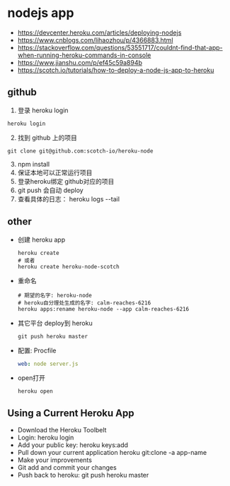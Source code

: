 # nodejs app
- https://devcenter.heroku.com/articles/deploying-nodejs
- https://www.cnblogs.com/lihaozhou/p/4366883.html
- https://stackoverflow.com/questions/53551717/couldnt-find-that-app-when-running-heroku-commands-in-console
- https://www.jianshu.com/p/ef45c59a894b
- https://scotch.io/tutorials/how-to-deploy-a-node-js-app-to-heroku


## github
1. 登录 heroku login
  ```shell
  heroku login
  ```
2. 找到 github 上的项目
  ```shell
  git clone git@github.com:scotch-io/heroku-node
  ```
3. npm install
4. 保证本地可以正常运行项目
5. 登录heroku绑定 github对应的项目
6. git push 会自动 deploy
7. 查看具体的日志： heroku logs --tail

## other
- 创建 heroku app 
  ```shell
  heroku create
  # 或者
  heroku create heroku-node-scotch
  ```
- 重命名
  ```shell
  # 期望的名字: heroku-node
  # heroku自分理处生成的名字: calm-reaches-6216
  heroku apps:rename heroku-node --app calm-reaches-6216
  ```
- 其它平台 deploy到 heroku
  ```shell
  git push heroku master
  ```
- 配置: Procfile
  ```yml
  web: node server.js
  ```
- open打开
  ```shell
  heroku open
  ```


## Using a Current Heroku App
- Download the Heroku Toolbelt
- Login: heroku login
- Add your public key: heroku keys:add
- Pull down your current application heroku git:clone -a app-name
- Make your improvements
- Git add and commit your changes
- Push back to heroku: git push heroku master
